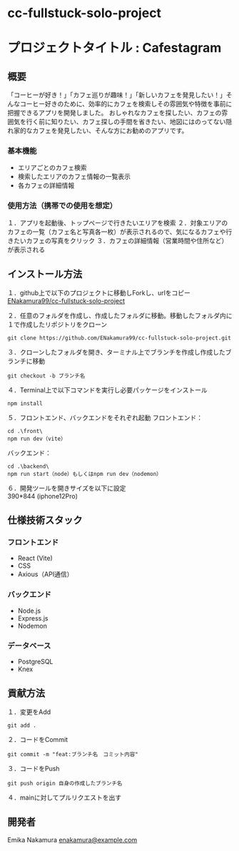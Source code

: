 # cc-fullstuck-solo-project

# プロジェクトタイトル : Cafestagram

## 概要
「コーヒーが好き！」「カフェ巡りが趣味！」「新しいカフェを発見したい！」そんなコーヒー好きのために、効率的にカフェを検索しその雰囲気や特徴を事前に把握できるアプリを開発しました。
おしゃれなカフェを探したい、カフェの雰囲気を行く前に知りたい、カフェ探しの手間を省きたい、地図にはのってない隠れ家的なカフェを発見したい、そんな方にお勧めのアプリです。


### 基本機能
- エリアごとのカフェ検索
- 検索したエリアのカフェ情報の一覧表示
- 各カフェの詳細情報

### 使用方法（携帯での使用を想定）
１．アプリを起動後、トップページで行きたいエリアを検索
２．対象エリアのカフェの一覧（カフェ名と写真各一枚）が表示されるので、気になるカフェや行きたいカフェの写真をクリック
３．カフェの詳細情報（営業時間や住所など）が表示される


## インストール方法

１．github上で以下のプロジェクトに移動しForkし、urlをコピー<br>
[ENakamura99/cc-fullstuck-solo-project](https://github.com/ENakamura99/cc-fullstuck-solo-project.git)

２．任意のフォルダを作成し、作成したフォルダに移動。移動したフォルダ内に１で作成したリポジトリをクローン
```
git clone https://github.com/ENakamura99/cc-fullstuck-solo-project.git
```

３．クローンしたフォルダを開き、ターミナル上でブランチを作成し作成したブランチに移動
```
git checkout -b ブランチ名
```

４．Terminal上で以下コマンドを実行し必要パッケージをインストール
```
npm install
```

５．フロントエンド、バックエンドをそれぞれ起動
フロントエンド：
```
cd .\front\
npm run dev（vite）
```

バックエンド：
```
cd .\backend\
npm run start（node）もしくはnpm run dev（nodemon）
```

６．開発ツールを開きサイズを以下に設定<br>
390*844 (iphone12Pro)


## 仕様技術スタック

### フロントエンド
- React (Vite)
- CSS
- Axious（API通信）

### バックエンド
- Node.js
- Express.js
- Nodemon

### データベース
- PostgreSQL
- Knex

## 貢献方法
１．変更をAdd
```
git add .
```

２．コードをCommit
```
git commit -m "feat:ブランチ名　コミット内容"
```

３．コードをPush
```
git push origin 自身の作成したブランチ名
```

４．mainに対してプルリクエストを出す


## 開発者
Emika Nakamura <enakamura@example.com>